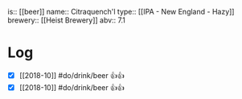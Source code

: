 is:: [[beer]]
name:: Citraquench'l
type:: [[IPA - New England - Hazy]]
brewery:: [[Heist Brewery]]
abv:: 7.1

# Log
- [x] [[2018-10]] #do/drink/beer 👍👍
- [x] [[2018-10]] #do/drink/beer 👍👍
